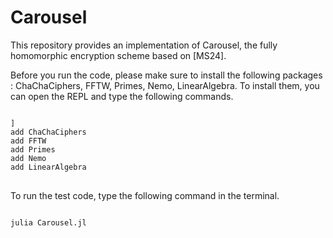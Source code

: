 # Carousel

This repository provides an implementation of Carousel, the fully homomorphic encryption scheme based on [MS24].

Before you run the code, please make sure to install the following packages : ChaChaCiphers, FFTW, Primes, Nemo, LinearAlgebra.
To install them, you can open the REPL and type the following commands.

<pre>
<code>
]
add ChaChaCiphers
add FFTW
add Primes
add Nemo
add LinearAlgebra
</code>
</pre>

To run the test code, type the following command in the terminal.

<pre>
<code>
julia Carousel.jl
</code>
</pre>